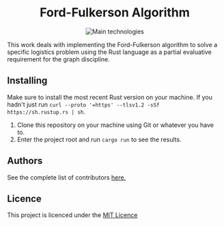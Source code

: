 <div align="center">

# Ford-Fulkerson Algorithm

![Main technologies](https://go-skill-icons.vercel.app/api/icons?i=rust,github,vscode,linux)

</div>

This work deals with implementing the Ford-Fulkerson algorithm to solve a specific logistics problem using the Rust language as a partial evaluative requirement for the graph discipline.

## Installing

Make sure to install the most recent Rust version on your machine. If you hadn't just run `curl --proto '=https' --tlsv1.2 -sSf https://sh.rustup.rs | sh`.

1. Clone this repository on your machine using Git or whatever you have to.
2. Enter the project root and run `cargo run` to see the results.

## Authors

See the complete list of contributors [here.](AUTHORS.md)

## Licence

This project is licenced under the [MIT Licence](LICENSE)
